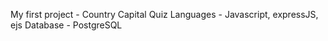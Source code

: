 My first project - Country Capital Quiz
Languages - Javascript, expressJS, ejs
Database - PostgreSQL
